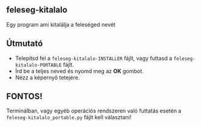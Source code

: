 ## feleseg-kitalalo
 Egy program ami kitalálja a feleséged nevét
## Útmutató
 * Telepítsd fel a `feleseg-kitalalo-INSTALLER` fájlt, vagy futtasd a `feleseg-kitalalo-PORTABLE` fájlt.
 * Írd be a teljes neved és nyomd meg az **OK** gombot.
 * Nézz a képernyő tetejére.
## FONTOS!
 Terminálban, vagy egyéb operációs rendszeren való futtatás esetén a `feleseg-kitalalo_portable.py` fájlt kell választani!
